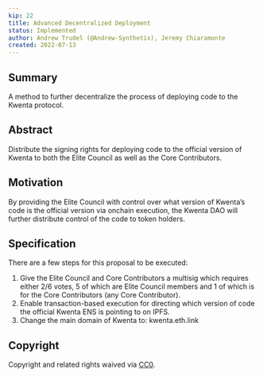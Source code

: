 ```yaml
---
kip: 22
title: Advanced Decentralized Deployment 
status: Implemented
author: Andrew Trudel (@Andrew-Synthetix), Jeremy Chiaramonte 
created: 2022-07-13
---
```


## Summary

A method to further decentralize the process of deploying code to the Kwenta protocol.

## Abstract

Distribute the signing rights for deploying code to the official version of Kwenta to both the Elite Council as well as the Core Contributors.

## Motivation

By providing the Elite Council with control over what version of Kwenta’s code is the official version via onchain execution, the Kwenta DAO will further distribute control of the code to token holders. 

## Specification

There are a few steps for this proposal to be executed: 

1. Give the Elite Council and Core Contributors a multisig which requires either 2/6 votes, 5 of which are Elite Council members and 1 of which is for the Core Contributors (any Core Contributor). 
2. Enable transaction-based execution for directing which version of code the official Kwenta ENS is pointing to on IPFS. 
3. Change the main domain of Kwenta to: kwenta.eth.link

## Copyright

Copyright and related rights waived via [CC0](https://creativecommons.org/publicdomain/zero/1.0/).

